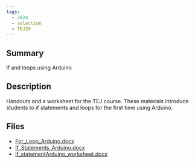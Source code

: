 ```yaml
---
tags:
  - 2024
  - selection
  - TEJ2O
---
```


## Summary

If and loops using Arduino

## Description

Handouts and a worksheet for the TEJ course. These materials introduce students to if statements and loops for the first time using Arduino.

## Files

*   [For\_Loop\_Arduino.docx](https://www.russellgordon.ca/acse/cemc-cse-resources/resources/2024/Helen_Strelkovska/For_Loop_Arduino.docx)
*   [If\_Statements\_Arduino.docx](https://www.russellgordon.ca/acse/cemc-cse-resources/resources/2024/Helen_Strelkovska/If_Statements_Arduino.docx)
*   [if\_statementArduino\_worksheet.docx](https://www.russellgordon.ca/acse/cemc-cse-resources/resources/2024/Helen_Strelkovska/if_statementArduino_worksheet.docx)
